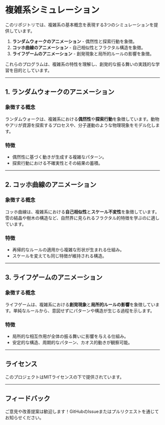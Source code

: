 # 複雑系シミュレーション

このリポジトリでは、複雑系の基本概念を表現する3つのシミュレーションを提供しています。

1. **ランダムウォークのアニメーション** - 偶然性と探索行動を象徴。
2. **コッホ曲線のアニメーション** - 自己相似性とフラクタル構造を象徴。
3. **ライフゲームのアニメーション** - 創発現象と局所的ルールの影響を象徴。

これらのプログラムは、複雑系の特性を理解し、創発的な振る舞いの実践的な学習を目的としています。

---

## 1. ランダムウォークのアニメーション
### **象徴する概念**
ランダムウォークは、複雑系における**偶然性**や**探索行動**を象徴しています。動物やアリが資源を探索するプロセスや、分子運動のような物理現象をモデル化します。

### **特徴**
- 偶然性に基づく動きが生成する複雑なパターン。
- 探索行動における不確実性とその結果の蓄積。

---

## 2. コッホ曲線のアニメーション
### **象徴する概念**
コッホ曲線は、複雑系における**自己相似性**と**スケール不変性**を象徴しています。雪の結晶や樹木の構造など、自然界に見られるフラクタル的特徴を学ぶのに適しています。

### **特徴**
- 再帰的なルールの適用から複雑な形状が生まれる仕組み。
- スケールを変えても同じ特徴が維持される構造。

---

## 3. ライフゲームのアニメーション
### **象徴する概念**
ライフゲームは、複雑系における**創発現象**と**局所的ルールの影響**を象徴しています。単純なルールから、意図せずにパターンや構造が生じる過程を示します。

### **特徴**
- 局所的な相互作用が全体の振る舞いに影響を与える仕組み。
- 安定的な構造、周期的なパターン、カオス的動きが観察可能。

---

## ライセンス
このプロジェクトはMITライセンスの下で提供されています。

---

## フィードバック
ご意見や改善提案は歓迎します！GitHubのIssueまたはプルリクエストを通じてお知らせください。
